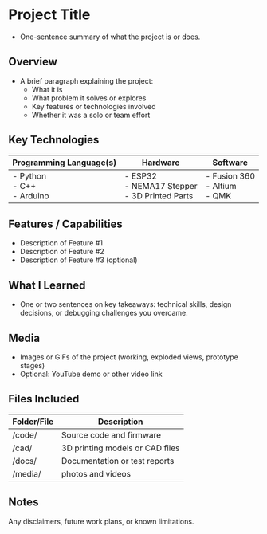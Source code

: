 # Project Title
- One-sentence summary of what the project is or does.
## Overview
- A brief paragraph explaining the project:
	- What it is
	- What problem it solves or explores
	- Key features or technologies involved
	- Whether it was a solo or team effort
## Key Technologies

| Programming Language(s)              | Hardware                                                | Software                                |
| ------------------------------------ | ------------------------------------------------------- | --------------------------------------- |
| - Python </br> - C++ </br> - Arduino | - ESP32 </br> - NEMA17 Stepper </br> - 3D Printed Parts | - Fusion 360 </br> - Altium </br> - QMK |

## Features / Capabilities
- Description of Feature #1
- Description of Feature #2
- Description of Feature #3 (optional)
## What I Learned
- One or two sentences on key takeaways: technical skills, design decisions, or debugging challenges you overcame.
## Media
- Images or GIFs of the project (working, exploded views, prototype stages)
- Optional: YouTube demo or other video link
## Files Included

| Folder/File | Description                     |
| ----------- | ------------------------------- |
| /code/      | Source code and firmware        |
| /cad/       | 3D printing models or CAD files |
| /docs/      | Documentation or test reports   |
| /media/     | photos and videos               |
## Notes
Any disclaimers, future work plans, or known limitations.
